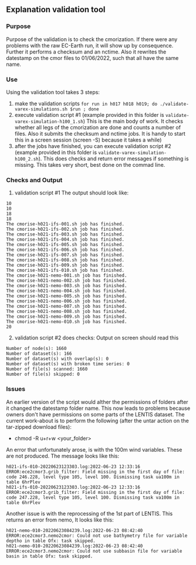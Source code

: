 ##  Explanation validation tool

### Purpose 
Purpose of the validation is to check the cmorization. 
If there were any problems with the raw EC-Earth run, it will show up by consequence. 
Further it performs a checksum and an nctime. 
Also it rewrites the datestamp on the cmor files to 01/06/2022, such that all have the same name. 

### Use
Using the validation tool takes 3 steps: 
1) make the validation scripts
`for run in h017 h018 h019; do ./validate-varex-simulations.sh $run ; done `
2) execute validation script #1 (example provided in this folder is `validate-varex-simulation-h100_1.sh`)
This is the main body of work. It checks whether all legs of the cmorization are done and counts a number of files.
Also it submits the checksum and nctime jobs.
It is handy to start this in a screen session (screen -S) because it takes a while)
3) after the jobs have finished, you can execute validation script #2 (example provided in this folder is `validate-varex-simulation-h100_2.sh`). This does checks and return error messages if something is missing. 
This takes very short, best done on the commad line. 

### Checks and Output
1) validation script #1 
The output should look like: 

```
10
10
18
18
The cmorise-h021-ifs-001.sh job has finished.
The cmorise-h021-ifs-002.sh job has finished.
The cmorise-h021-ifs-003.sh job has finished.
The cmorise-h021-ifs-004.sh job has finished.
The cmorise-h021-ifs-005.sh job has finished.
The cmorise-h021-ifs-006.sh job has finished.
The cmorise-h021-ifs-007.sh job has finished.
The cmorise-h021-ifs-008.sh job has finished.
The cmorise-h021-ifs-009.sh job has finished.
The cmorise-h021-ifs-010.sh job has finished.
The cmorise-h021-nemo-001.sh job has finished.
The cmorise-h021-nemo-002.sh job has finished.
The cmorise-h021-nemo-003.sh job has finished.
The cmorise-h021-nemo-004.sh job has finished.
The cmorise-h021-nemo-005.sh job has finished.
The cmorise-h021-nemo-006.sh job has finished.
The cmorise-h021-nemo-007.sh job has finished.
The cmorise-h021-nemo-008.sh job has finished.
The cmorise-h021-nemo-009.sh job has finished.
The cmorise-h021-nemo-010.sh job has finished.
20
```

2) validation script #2 does checks: 
Output on screen should read this

```
Number of node(s): 1660
Number of dataset(s): 166
Number of dataset(s) with overlap(s): 0
Number of dataset(s) with broken time series: 0
Number of file(s) scanned: 1660
Number of file(s) skipped: 0
```

### Issues
An earlier version of the script would alther the permissions of folders after it changed the datestamp folder name. 
This now leads to problems because owners don't have permissions on some parts of the LENTIS dataset. 
The current work-about is to perform the following (after the untar action on the tar-zipped download files): 
- chmod -R u+r+w <your_folder> 

An error that unfortunately arose, is with the 100m wind variables. 
These are not produced. 
The message looks like this: 
```
h021-ifs-010-20220623123303.log:2022-06-23 12:33:16 ERROR:ece2cmor3.grib_filter: Field missing in the first day of file: code 246.228, level type 105, level 100. Dismissing task ua100m in table 6hrPlev
h021-ifs-010-20220623123303.log:2022-06-23 12:33:16 ERROR:ece2cmor3.grib_filter: Field missing in the first day of file: code 247.228, level type 105, level 100. Dismissing task va100m in table 6hrPlev
```

Another issue is with the reprocessing of the 1st part of LENTIS. This returns an error from nemo, 
It looks like this: 
```
h021-nemo-010-20220623084239.log:2022-06-23 08:42:40 ERROR:ece2cmor3.nemo2cmor: Could not use bathymetry file for variable deptho in table Ofx: task skipped.
h021-nemo-010-20220623084239.log:2022-06-23 08:42:40 ERROR:ece2cmor3.nemo2cmor: Could not use subbasin file for variable basin in table Ofx: task skipped.
```


